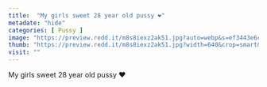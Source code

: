 ```yaml
---
title:  "My girls sweet 28 year old pussy ❤️"
metadate: "hide"
categories: [ Pussy ]
image: "https://preview.redd.it/m8s8iexz2ak51.jpg?auto=webp&s=ef3443e6cb3abcf1f3ccc9fe19e7ef45a5c8283a"
thumb: "https://preview.redd.it/m8s8iexz2ak51.jpg?width=640&crop=smart&auto=webp&s=5418b45c0aafe9e293f2f2d02ea1565f9e7e0626"
visit: ""
---
```

My girls sweet 28 year old pussy ❤️
